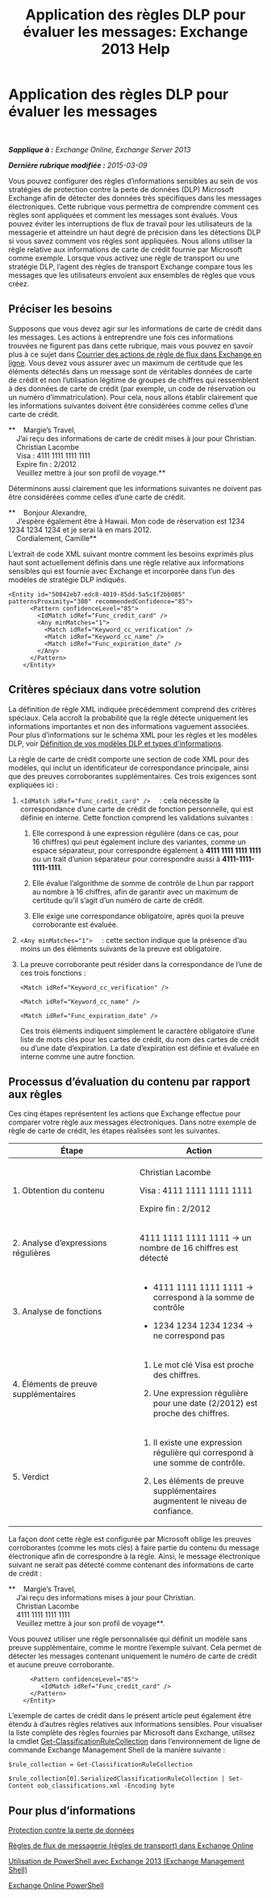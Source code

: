 ﻿---
title: 'Application des règles DLP pour évaluer les messages: Exchange 2013 Help'
TOCTitle: Application des règles DLP pour évaluer les messages
ms:assetid: 1ac77020-26ff-410c-ab09-4f28a99d67a1
ms:mtpsurl: https://technet.microsoft.com/fr-fr/library/Dn329050(v=EXCHG.150)
ms:contentKeyID: 56269223
ms.date: 04/24/2018
mtps_version: v=EXCHG.150
ms.translationtype: HT
---

# Application des règles DLP pour évaluer les messages

 

_**Sapplique à :** Exchange Online, Exchange Server 2013_

_**Dernière rubrique modifiée :** 2015-03-09_

Vous pouvez configurer des règles d’informations sensibles au sein de vos stratégies de protection contre la perte de données (DLP) Microsoft Exchange afin de détecter des données très spécifiques dans les messages électroniques. Cette rubrique vous permettra de comprendre comment ces règles sont appliquées et comment les messages sont évalués. Vous pouvez éviter les interruptions de flux de travail pour les utilisateurs de la messagerie et atteindre un haut degré de précision dans les détections DLP si vous savez comment vos règles sont appliquées. Nous allons utiliser la règle relative aux informations de carte de crédit fournie par Microsoft comme exemple. Lorsque vous activez une règle de transport ou une stratégie DLP, l’agent des règles de transport Exchange compare tous les messages que les utilisateurs envoient aux ensembles de règles que vous créez.

## Préciser les besoins

Supposons que vous devez agir sur les informations de carte de crédit dans les messages. Les actions à entreprendre une fois ces informations trouvées ne figurent pas dans cette rubrique, mais vous pouvez en savoir plus à ce sujet dans [Courrier des actions de règle de flux dans Exchange en ligne](https://technet.microsoft.com/fr-fr/library/jj919237\(v=exchg.150\)). Vous devez vous assurer avec un maximum de certitude que les éléments détectés dans un message sont de véritables données de carte de crédit et non l’utilisation légitime de groupes de chiffres qui ressemblent à des données de carte de crédit (par exemple, un code de réservation ou un numéro d’immatriculation). Pour cela, nous allons établir clairement que les informations suivantes doivent être considérées comme celles d’une carte de crédit.

**    Margie’s Travel,  
    J’ai reçu des informations de carte de crédit mises à jour pour Christian.  
    Christian Lacombe  
    Visa : 4111 1111 1111 1111  
    Expire fin : 2/2012  
    Veuillez mettre à jour son profil de voyage.**

Déterminons aussi clairement que les informations suivantes ne doivent pas être considérées comme celles d’une carte de crédit.

**    Bonjour Alexandre,  
    J’espère également être à Hawaii. Mon code de réservation est 1234 1234 1234 1234 et je serai là en mars 2012.  
    Cordialement, Camille**

L’extrait de code XML suivant montre comment les besoins exprimés plus haut sont actuellement définis dans une règle relative aux informations sensibles qui est fournie avec Exchange et incorporée dans l’un des modèles de stratégie DLP indiqués.

    <Entity id="50842eb7-edc8-4019-85dd-5a5c1f2bb085" patternsProximity="300" recommendedConfidence="85">
          <Pattern confidenceLevel="85">
            <IdMatch idRef="Func_credit_card" />
            <Any minMatches="1">
              <Match idRef="Keyword_cc_verification" />
              <Match idRef="Keyword_cc_name" />
              <Match idRef="Func_expiration_date" />
            </Any>
          </Pattern>
        </Entity>

## Critères spéciaux dans votre solution

La définition de règle XML indiquée précédemment comprend des critères spéciaux. Cela accroît la probabilité que la règle détecte uniquement les informations importantes et non des informations vaguement associées. Pour plus d’informations sur le schéma XML pour les règles et les modèles DLP, voir [Définition de vos modèles DLP et types d'informations](define-your-own-dlp-templates-and-information-types-exchange-2013-help.md).

La règle de carte de crédit comporte une section de code XML pour des modèles, qui inclut un identificateur de correspondance principale, ainsi que des preuves corroborantes supplémentaires. Ces trois exigences sont expliquées ici :

1.  `<IdMatch idRef="Func_credit_card" />  ` : cela nécessite la correspondance d’une carte de crédit de fonction personnelle, qui est définie en interne. Cette fonction comprend les validations suivantes :
    
    1.  Elle correspond à une expression régulière (dans ce cas, pour 16 chiffres) qui peut également inclure des variantes, comme un espace séparateur, pour correspondre également à **4111 1111 1111 1111** ou un trait d’union séparateur pour correspondre aussi à **4111-1111-1111-1111**.
    
    2.  Elle évalue l’algorithme de somme de contrôle de Lhun par rapport au nombre à 16 chiffres, afin de garantir avec un maximum de certitude qu’il s’agit d’un numéro de carte de crédit.
    
    3.  Elle exige une correspondance obligatoire, après quoi la preuve corroborante est évaluée.

2.  `<Any minMatches="1">  ` : cette section indique que la présence d’au moins un des éléments suivants de la preuve est obligatoire.

3.  La preuve corroborante peut résider dans la correspondance de l’une de ces trois fonctions :
    
    `<Match idRef="Keyword_cc_verification" />`
    
    `<Match idRef="Keyword_cc_name" />`
    
    `<Match idRef="Func_expiration_date" />`
    
    Ces trois éléments indiquent simplement le caractère obligatoire d’une liste de mots clés pour les cartes de crédit, du nom des cartes de crédit ou d’une date d’expiration. La date d’expiration est définie et évaluée en interne comme une autre fonction.

## Processus d’évaluation du contenu par rapport aux règles

Ces cinq étapes représentent les actions que Exchange effectue pour comparer votre règle aux messages électroniques. Dans notre exemple de règle de carte de crédit, les étapes réalisées sont les suivantes.


<table>
<colgroup>
<col style="width: 50%" />
<col style="width: 50%" />
</colgroup>
<thead>
<tr class="header">
<th>Étape</th>
<th>Action</th>
</tr>
</thead>
<tbody>
<tr class="odd">
<td><p>1. Obtention du contenu</p></td>
<td><p>Christian Lacombe</p>
<p>Visa : 4111 1111 1111 1111</p>
<p>Expire fin : 2/2012</p></td>
</tr>
<tr class="even">
<td><p>2. Analyse d’expressions régulières</p></td>
<td><p>4111 1111 1111 1111 -&gt; un nombre de 16 chiffres est détecté</p></td>
</tr>
<tr class="odd">
<td><p>3. Analyse de fonctions</p></td>
<td><ul>
<li><p>4111 1111 1111 1111 -&gt; correspond à la somme de contrôle</p></li>
<li><p>1234 1234 1234 1234 -&gt; ne correspond pas</p></li>
</ul></td>
</tr>
<tr class="even">
<td><p>4. Éléments de preuve supplémentaires</p></td>
<td><ol>
<li><p>Le mot clé Visa est proche des chiffres.</p></li>
<li><p>Une expression régulière pour une date (2/2012) est proche des chiffres.</p></li>
</ol></td>
</tr>
<tr class="odd">
<td><p>5. Verdict</p></td>
<td><ol>
<li><p>Il existe une expression régulière qui correspond à une somme de contrôle.</p></li>
<li><p>Les éléments de preuve supplémentaires augmentent le niveau de confiance.</p></li>
</ol>
<p></p></td>
</tr>
</tbody>
</table>


La façon dont cette règle est configurée par Microsoft oblige les preuves corroborantes (comme les mots clés) à faire partie du contenu du message électronique afin de correspondre à la règle. Ainsi, le message électronique suivant ne serait pas détecté comme contenant des informations de carte de crédit :

**    Margie’s Travel,  
    J’ai reçu des informations mises à jour pour Christian.  
    Christian Lacombe  
    4111 1111 1111 1111  
    Veuillez mettre à jour son profil de voyage**.

Vous pouvez utiliser une règle personnalisée qui définit un modèle sans preuve supplémentaire, comme le montre l’exemple suivant. Cela permet de détecter les messages contenant uniquement le numéro de carte de crédit et aucune preuve corroborante.

``` 
      <Pattern confidenceLevel="85">
         <IdMatch idRef="Func_credit_card" />
      </Pattern>
    </Entity>
```

L’exemple de cartes de crédit dans le présent article peut également être étendu à d’autres règles relatives aux informations sensibles. Pour visualiser la liste complète des règles fournies par Microsoft dans Exchange, utilisez la cmdlet [Get-ClassificationRuleCollection](https://technet.microsoft.com/fr-fr/library/jj218696\(v=exchg.150\)) dans l’environnement de ligne de commande Exchange Management Shell de la manière suivante :

    $rule_collection = Get-ClassificationRuleCollection

    $rule_collection[0].SerializedClassificationRuleCollection | Set-Content oob_classifications.xml -Encoding byte

## Pour plus d’informations

[Protection contre la perte de données](technical-overview-of-dlp-data-loss-prevention-in-exchange.md)

[Règles de flux de messagerie (règles de transport) dans Exchange Online](https://technet.microsoft.com/fr-fr/library/jj919238\(v=exchg.150\))

[Utilisation de PowerShell avec Exchange 2013 (Exchange Management Shell)](https://technet.microsoft.com/fr-fr/library/bb123778\(v=exchg.150\))

[Exchange Online PowerShell](https://technet.microsoft.com/fr-fr/library/jj200677\(v=exchg.150\))

